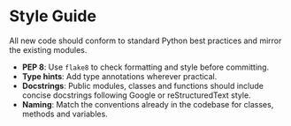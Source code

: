 # Style Guide

All new code should conform to standard Python best practices and mirror the
existing modules.

- **PEP 8**: Use `flake8` to check formatting and style before committing.
- **Type hints**: Add type annotations wherever practical.
- **Docstrings**: Public modules, classes and functions should include concise
  docstrings following Google or reStructuredText style.
- **Naming**: Match the conventions already in the codebase for classes,
  methods and variables.
